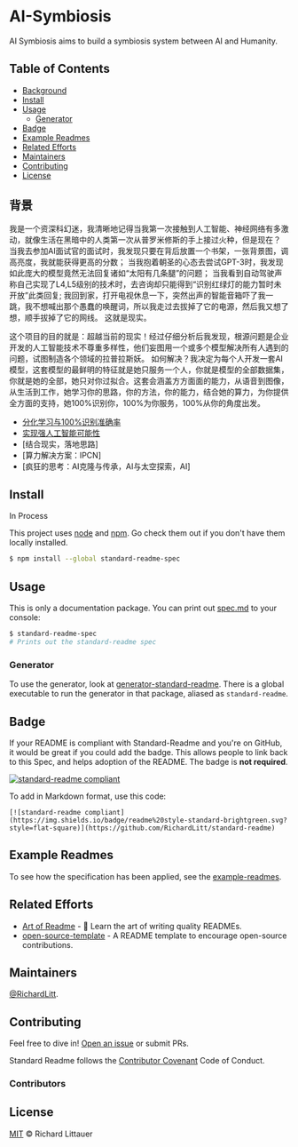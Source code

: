 # AI-Symbiosis

AI Symbiosis aims to build a symbiosis system between AI and Humanity.

## Table of Contents

- [Background](#background)
- [Install](#install)
- [Usage](#usage)
	- [Generator](#generator)
- [Badge](#badge)
- [Example Readmes](#example-readmes)
- [Related Efforts](#related-efforts)
- [Maintainers](#maintainers)
- [Contributing](#contributing)
- [License](#license)

## 背景

我是一个资深科幻迷，我清晰地记得当我第一次接触到人工智能、神经网络有多激动，就像生活在黑暗中的人类第一次从普罗米修斯的手上接过火种，但是现在？
当我去参加AI面试官的面试时，我发现只要在背后放置一个书架，一张背景图，调高亮度，我就能获得更高的分数；
当我抱着朝圣的心态去尝试GPT-3时，我发现如此庞大的模型竟然无法回复诸如“太阳有几条腿”的问题；
当我看到自动驾驶声称自己实现了L4,L5级别的技术时，去咨询却只能得到“识别红绿灯的能力暂时未开放”此类回复;
我回到家，打开电视休息一下，突然出声的智能音箱吓了我一跳，我不想喊出那个愚蠢的唤醒词，所以我走过去拔掉了它的电源，然后我又想了想，顺手拔掉了它的网线。
这就是现实。

这个项目的目的就是：超越当前的现实！经过仔细分析后我发现，根源问题是企业开发的人工智能技术不尊重多样性，他们妄图用一个或多个模型解决所有人遇到的问题，试图制造各个领域的拉普拉斯妖。
如何解决？我决定为每个人开发一套AI模型，这套模型的最鲜明的特征就是她只服务一个人，你就是模型的全部数据集，你就是她的全部，她只对你过拟合。这套会涵盖方方面面的能力，从语音到图像，从生活到工作，她学习你的思路，你的方法，你的能力，结合她的算力，为你提供全方面的支持，她100%识别你，100%为你服务，100%从你的角度出发。
- [分化学习与100%识别准确率](#example-readmes)
- [实现强人工智能可能性](#example-readmes)
- [结合现实，落地思路]
- [算力解决方案：IPCN]
- [疯狂的思考：AI克隆与传承，AI与太空探索，AI]
## Install

In Process

This project uses [node](http://nodejs.org) and [npm](https://npmjs.com). Go check them out if you don't have them locally installed.

```sh
$ npm install --global standard-readme-spec
```

## Usage

This is only a documentation package. You can print out [spec.md](spec.md) to your console:

```sh
$ standard-readme-spec
# Prints out the standard-readme spec
```

### Generator

To use the generator, look at [generator-standard-readme](https://github.com/RichardLitt/generator-standard-readme). There is a global executable to run the generator in that package, aliased as `standard-readme`.

## Badge

If your README is compliant with Standard-Readme and you're on GitHub, it would be great if you could add the badge. This allows people to link back to this Spec, and helps adoption of the README. The badge is **not required**.

[![standard-readme compliant](https://img.shields.io/badge/readme%20style-standard-brightgreen.svg?style=flat-square)](https://github.com/RichardLitt/standard-readme)

To add in Markdown format, use this code:

```
[![standard-readme compliant](https://img.shields.io/badge/readme%20style-standard-brightgreen.svg?style=flat-square)](https://github.com/RichardLitt/standard-readme)
```

## Example Readmes

To see how the specification has been applied, see the [example-readmes](example-readmes/).

## Related Efforts

- [Art of Readme](https://github.com/noffle/art-of-readme) - 💌 Learn the art of writing quality READMEs.
- [open-source-template](https://github.com/davidbgk/open-source-template/) - A README template to encourage open-source contributions.

## Maintainers

[@RichardLitt](https://github.com/RichardLitt).

## Contributing

Feel free to dive in! [Open an issue](https://github.com/RichardLitt/standard-readme/issues/new) or submit PRs.

Standard Readme follows the [Contributor Covenant](http://contributor-covenant.org/version/1/3/0/) Code of Conduct.

### Contributors


## License

[MIT](LICENSE) © Richard Littauer
